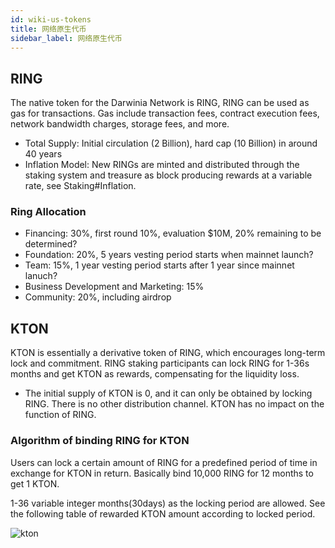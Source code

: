 ```yaml
---
id: wiki-us-tokens
title: 网络原生代币
sidebar_label: 网络原生代币
---
```


## RING

The native token for the Darwinia Network is RING, RING can be used as gas for transactions. Gas include transaction fees, contract execution fees, network bandwidth charges, storage fees, and more.

- Total Supply: Initial circulation (2 Billion), hard cap (10 Billion) in around 40 years
- Inflation Model: New RINGs are minted and distributed through the staking system and treasure as block producing rewards at a variable rate, see Staking#Inflation.

### Ring Allocation

- Financing: 30%, first round 10%, evaluation $10M, 20% remaining to be determined?
- Foundation: 20%, 5 years vesting period starts when mainnet launch?
- Team: 15%, 1 year vesting period starts after 1 year since mainnet lanuch?
- Business Development and Marketing: 15%
- Community: 20%, including airdrop

## KTON

KTON is essentially a derivative token of RING, which encourages long-term lock and commitment. RING staking participants can lock RING for 1-36s months and get KTON as rewards, compensating for the liquidity loss.

- The initial supply of KTON is 0, and it can only be obtained by locking RING. There is no other distribution channel. KTON has no impact on the function of  RING.

### Algorithm of binding RING for KTON

Users can lock a certain amount of RING for a predefined period of time in exchange for KTON in return. Basically bind 10,000 RING for 12 months to get 1 KTON.

1-36 variable integer months(30days) as the locking period are allowed. See the following table of rewarded KTON amount according to locked period.

![kton](assets/wiki-us-tokens-kton.png)

